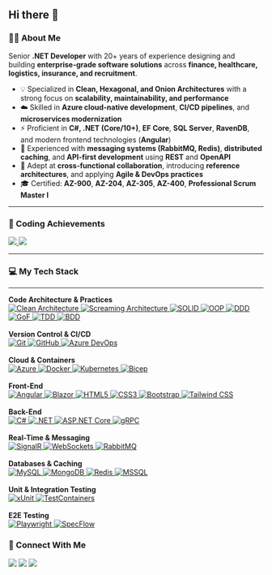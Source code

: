 ## Hi there 👋

### 👨‍💻 About Me  
Senior **.NET Developer** with 20+ years of experience designing and building **enterprise-grade software solutions** across **finance, healthcare, logistics, insurance, and recruitment**.  

- 💡 Specialized in **Clean, Hexagonal, and Onion Architectures** with a strong focus on **scalability, maintainability, and performance**  
- ☁️ Skilled in **Azure cloud-native development**, **CI/CD pipelines**, and **microservices modernization**  
- ⚡ Proficient in **C#, .NET (Core/10+)**, **EF Core**, **SQL Server**, **RavenDB**, and modern frontend technologies (**Angular**)  
- 📡 Experienced with **messaging systems (RabbitMQ, Redis)**, **distributed caching**, and **API-first development** using **REST** and **OpenAPI**  
- 🤝 Adept at **cross-functional collaboration**, introducing **reference architectures**, and applying **Agile & DevOps practices**  
- 🎓 Certified: **AZ-900**, **AZ-204**, **AZ-305**, **AZ-400**, **Professional Scrum Master I**

---

### 🧩 Coding Achievements  

<p>
  <a href="https://www.codingame.com/profile/7489c8e2d2f5c35b36cc1a4ef0fde6749950261">
    <img src="https://img.shields.io/badge/CodinGame-Profile-yellow?style=for-the-badge&logo=codingame&logoColor=black" />
  </a>
  <a href="https://leetcode.com/u/hugoelitecoder/">
    <img src="https://img.shields.io/badge/LeetCode-Profile-orange?style=for-the-badge&logo=leetcode&logoColor=white" />
  </a>
</p>


---

### 💻 My Tech Stack
---

<p>
  <b>Code Architecture & Practices</b><br/>
  <a href="https://blog.cleancoder.com/uncle-bob/2012/08/13/the-clean-architecture.html" target="_blank">
    <img src="https://img.shields.io/badge/Clean_Architecture-black?style=for-the-badge" alt="Clean Architecture" />
  </a>
  <a href="https://martinfowler.com/articles/screaming-architecture.html" target="_blank">
    <img src="https://img.shields.io/badge/Screaming_Architecture-black?style=for-the-badge" alt="Screaming Architecture" />
  </a>
  <a href="https://en.wikipedia.org/wiki/SOLID" target="_blank">
    <img src="https://img.shields.io/badge/SOLID-black?style=for-the-badge" alt="SOLID" />
  </a>
  <a href="https://en.wikipedia.org/wiki/Object-oriented_programming" target="_blank">
    <img src="https://img.shields.io/badge/OOP-black?style=for-the-badge" alt="OOP" />
  </a>
  <a href="https://www.dddcommunity.org/" target="_blank">
    <img src="https://img.shields.io/badge/DDD-black?style=for-the-badge" alt="DDD" />
  </a>
  <a href="https://en.wikipedia.org/wiki/Design_Patterns" target="_blank">
    <img src="https://img.shields.io/badge/GoF-black?style=for-the-badge" alt="GoF" />
  </a>
  <a href="https://agilealliance.org/glossary/tdd/" target="_blank">
    <img src="https://img.shields.io/badge/TDD-black?style=for-the-badge" alt="TDD" />
  </a>
  <a href="https://agilealliance.org/glossary/bdd/" target="_blank">
    <img src="https://img.shields.io/badge/BDD-black?style=for-the-badge" alt="BDD" />
  </a>
  <br/><br/>
  <b>Version Control & CI/CD</b><br/>
  <a href="https://git-scm.com/" target="_blank">
    <img src="https://img.shields.io/badge/Git-E34F26?style=for-the-badge&logo=git&logoColor=white" alt="Git" />
  </a>
  <a href="https://github.com/" target="_blank">
    <img src="https://img.shields.io/badge/GitHub-100000?style=for-the-badge&logo=github&logoColor=white" alt="GitHub" />
  </a>
  <a href="https://learn.microsoft.com/en-us/azure/devops/" target="_blank">
    <img src="https://img.shields.io/badge/Azure_DevOps-0078D7?style=for-the-badge&logo=azure-devops&logoColor=white" alt="Azure DevOps" />
  </a>
  <br/><br/>
  <b>Cloud & Containers</b><br/>
  <a href="https://azure.microsoft.com/" target="_blank">
    <img src="https://img.shields.io/badge/Azure-0078D4?style=for-the-badge&logo=azure&logoColor=white" alt="Azure" />
  </a>
  <a href="https://docs.docker.com/" target="_blank">
    <img src="https://img.shields.io/badge/Docker-2496ED?style=for-the-badge&logo=docker&logoColor=white" alt="Docker" />
  </a>
  <a href="https://kubernetes.io/" target="_blank">
    <img src="https://img.shields.io/badge/Kubernetes-326CE5?style=for-the-badge&logo=kubernetes&logoColor=white" alt="Kubernetes" />
  </a>
  <a href="https://learn.microsoft.com/en-us/azure/azure-resource-manager/bicep/" target="_blank">
    <img src="https://img.shields.io/badge/Bicep-0078D4?style=for-the-badge&logo=bicep&logoColor=white" alt="Bicep" />
  </a>
  <br/><br/>
  <b>Front-End</b><br/>
  <a href="https://angular.io/" target="_blank">
    <img src="https://img.shields.io/badge/Angular-DD0031?style=for-the-badge&logo=angular&logoColor=white" alt="Angular" />
  </a>
  <a href="https://dotnet.microsoft.com/apps/aspnet/web-apps/blazor" target="_blank">
    <img src="https://img.shields.io/badge/Blazor-512BD4?style=for-the-badge&logo=blazor&logoColor=white" alt="Blazor" />
  </a>
  <a href="https://developer.mozilla.org/en-US/docs/Web/HTML" target="_blank">
    <img src="https://img.shields.io/badge/HTML5-E34F26?style=for-the-badge&logo=html5&logoColor=white" alt="HTML5" />
  </a>
  <a href="https://developer.mozilla.org/en-US/docs/Web/CSS" target="_blank">
    <img src="https://img.shields.io/badge/CSS3-1572B6?style=for-the-badge&logo=css3&logoColor=white" alt="CSS3" />
  </a>
  <a href="https://getbootstrap.com/" target="_blank">
    <img src="https://img.shields.io/badge/Bootstrap-563D7C?style=for-the-badge&logo=bootstrap&logoColor=white" alt="Bootstrap" />
  </a>
  <a href="https://tailwindcss.com/" target="_blank">
    <img src="https://img.shields.io/badge/Tailwind_CSS-06B6D4?style=for-the-badge&logo=tailwindcss&logoColor=white" alt="Tailwind CSS" />
  </a>
  <br/><br/>
  <b>Back-End</b><br/>
  <a href="https://learn.microsoft.com/en-us/dotnet/csharp/" target="_blank">
    <img src="https://img.shields.io/badge/C%23-239120?style=for-the-badge&logo=c-sharp&logoColor=white" alt="C#" />
  </a>
  <a href="https://dotnet.microsoft.com/" target="_blank">
    <img src="https://img.shields.io/badge/.NET-512BD4?style=for-the-badge&logo=dotnet&logoColor=white" alt=".NET" />
  </a>
  <a href="https://learn.microsoft.com/en-us/aspnet/core/" target="_blank">
    <img src="https://img.shields.io/badge/ASP.NET_Core-512BD4?style=for-the-badge&logo=asp.net&logoColor=white" alt="ASP.NET Core" />
  </a>
  <a href="https://grpc.io/" target="_blank">
    <img src="https://img.shields.io/badge/gRPC-gray?style=for-the-badge&logo=grpc&logoColor=white" alt="gRPC" />
  </a>
  <br/><br/>
  <b>Real-Time & Messaging</b><br/>
  <a href="https://learn.microsoft.com/en-us/aspnet/core/signalr/" target="_blank">
    <img src="https://img.shields.io/badge/SignalR-0078D4?style=for-the-badge&logo=signalr&logoColor=white" alt="SignalR" />
  </a>
  <a href="https://developer.mozilla.org/en-US/docs/Web/API/WebSockets_API" target="_blank">
    <img src="https://img.shields.io/badge/WebSockets-010101?style=for-the-badge&logo=websocket&logoColor=white" alt="WebSockets" />
  </a>
  <a href="https://www.rabbitmq.com/" target="_blank">
    <img src="https://img.shields.io/badge/RabbitMQ-FF6600?style=for-the-badge&logo=rabbitmq&logoColor=white" alt="RabbitMQ" />
  </a>
  <br/><br/>
  <b>Databases & Caching</b><br/>
  <a href="https://www.mysql.com/" target="_blank">
    <img src="https://img.shields.io/badge/MySQL-4479A1?style=for-the-badge&logo=mysql&logoColor=white" alt="MySQL" />
  </a>
  <a href="https://www.mongodb.com/docs/" target="_blank">
    <img src="https://img.shields.io/badge/MongoDB-47A248?style=for-the-badge&logo=mongodb&logoColor=white" alt="MongoDB" />
  </a>
  <a href="https://redis.io/docs/" target="_blank">
    <img src="https://img.shields.io/badge/Redis-DC382D?style=for-the-badge&logo=redis&logoColor=white" alt="Redis" />
  </a>
  <a href="https://learn.microsoft.com/en-us/sql/sql-server/" target="_blank">
    <img src="https://img.shields.io/badge/MSSQL-gray?style=for-the-badge&logo=microsoft-sql-server&logoColor=white" alt="MSSQL" />
  </a>
  <br/><br/>
  <b>Unit & Integration Testing</b><br/>
  <a href="https://xunit.net/" target="_blank">
    <img src="https://img.shields.io/badge/xUnit-gray?style=for-the-badge" alt="xUnit" />
  </a>
  <a href="https://testcontainers.org/" target="_blank">
    <img src="https://img.shields.io/badge/TestContainers-234259?style=for-the-badge&logo=docker&logoColor=white" alt="TestContainers" />
  </a>
  <br/><br/>
  <b>E2E Testing</b><br/>
  <a href="https://playwright.dev/" target="_blank">
    <img src="https://img.shields.io/badge/Playwright-2196F3?style=for-the-badge&logo=playwright&logoColor=white" alt="Playwright" />
  </a>
  <a href="https://specflow.org/" target="_blank">
    <img src="https://img.shields.io/badge/SpecFlow-00A98F?style=for-the-badge&logo=specflow&logoColor=white" alt="SpecFlow" />
  </a>
</p>

### 🔗 Connect With Me  
<p>
  <a href="[https://www.linkedin.com/in/YOUR-LINKEDIN](https://www.linkedin.com/in/hugo-steenhuis-1023118/)"><img src="https://skillicons.dev/icons?i=linkedin" /></a>
  <a href="mailto:hasteenhuis@gmail.com"><img src="https://skillicons.dev/icons?i=gmail" /></a>
  <a href="https://www.digivibetech.com"><img src="https://skillicons.dev/icons?i=devto" /></a>
</p>
